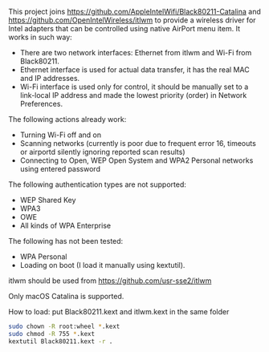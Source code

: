 This project joins https://github.com/AppleIntelWifi/Black80211-Catalina and https://github.com/OpenIntelWireless/itlwm to provide a wireless driver for Intel adapters that can be controlled using native AirPort menu item. It works in such way:

- There are two network interfaces: Ethernet from itlwm and Wi-Fi from Black80211.
- Ethernet interface is used for actual data transfer, it has the real MAC and IP addresses.
- Wi-Fi interface is used only for control, it should be manually set to a link-local IP address and made the lowest priority (order) in Network Preferences.

The following actions already work:
- Turning Wi-Fi off and on
- Scanning networks (currently is poor due to frequent error 16, timeouts or airportd silently ignoring reported scan results)
- Connecting to Open, WEP Open System and WPA2 Personal networks using entered password

The following authentication types are not supported:
- WEP Shared Key
- WPA3
- OWE
- All kinds of WPA Enterprise

The following has not been tested:
- WPA Personal
- Loading on boot (I load it manually using kextutil).

itlwm should be used from https://github.com/usr-sse2/itlwm

Only macOS Catalina is supported.

How to load:
put Black80211.kext and itlwm.kext in the same folder
```bash
sudo chown -R root:wheel *.kext
sudo chmod -R 755 *.kext
kextutil Black80211.kext -r .
```
